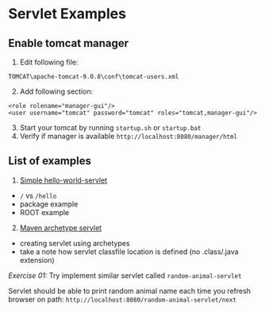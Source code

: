 # Servlet Examples

## Enable tomcat manager

1. Edit following file:
```
TOMCAT\apache-tomcat-9.0.8\conf\tomcat-users.xml
```
2. Add following section:
```
<role rolename="manager-gui"/>
<user username="tomcat" password="tomcat" roles="tomcat,manager-gui"/>
```
3. Start your tomcat by running `startup.sh` or `startup.bat`
4. Verify if manager is available `http://localhost:8080/manager/html`

## List of examples
1. [Simple hello-world-servlet](00_hello-world-servlet/README.md)
- `/` vs `/hello`
- package example
- ROOT example

2. [Maven archetype servlet](01_maven-current-date-servlet/README.md)
- creating servlet using archetypes
- take a note how servlet classfile location is defined (no .class/.java extension)

*Exercise 01:*
Try implement similar servlet called `random-animal-servlet`

Servlet should be able to print random animal name each time you refresh browser on path:
`http://localhost:8080/random-animal-servlet/next`
